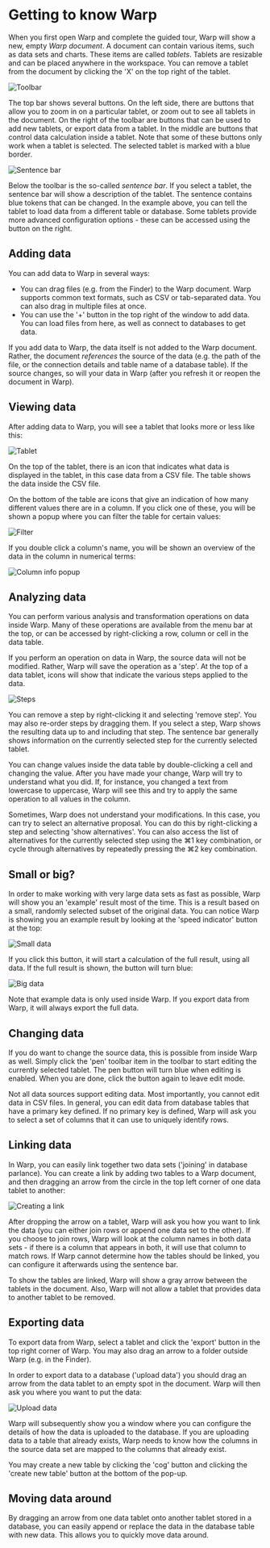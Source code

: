 # Getting to know Warp

When you first open Warp and complete the guided tour, Warp will show a new, empty *Warp document*. A document can contain various items, such as data sets and charts. These items are called *tablets*. Tablets are resizable and can be placed anywhere in the workspace. You can remove a tablet from the document by clicking the 'X' on the top right of the tablet. 

![Toolbar](img/toolbar.png)

The top bar shows several buttons. On the left side, there are buttons that allow you to zoom in on a particular tablet, or zoom out to see all tablets in the document. On the right of the toolbar are buttons that can be used to add new tablets, or export data from a tablet. In the middle are buttons that control data calculation inside a tablet. Note that some of these buttons only work when a tablet is selected. The selected tablet is marked with a blue border.

![Sentence bar](img/sentencebar.png)

Below the toolbar is the so-called *sentence bar*. If you select a tablet, the sentence bar will show a description of the tablet. The sentence contains blue tokens that can be changed. In the example above, you can tell the tablet to load data from a different table or database. Some tablets provide more advanced configuration options - these can be accessed using the button on the right.

## Adding data

You can add data to Warp in several ways:

* You can drag files (e.g. from the Finder) to the Warp document. Warp supports common text formats, such as CSV or tab-separated data. You can also drag in multiple files at once.
* You can use the '+' button in the top right of the window to add data. You can load files from here, as well as connect to databases to get data.

If you add data to Warp, the data itself is not added to the Warp document. Rather, the document *references* the source of the data (e.g. the path of the file, or the connection details and table name of a database table). If the source changes, so will your data in Warp (after you refresh it or reopen the document in Warp).

## Viewing data

After adding data to Warp, you will see a tablet that looks more or less like this:

![Tablet](img/tablet.png)

On the top of the tablet, there is an icon that indicates what data is displayed in the tablet, in this case data from a CSV file. The table shows the data inside the CSV file.  

On the bottom of the table are icons that give an indication of how many different values there are in a column. If you click one of these, you will be shown a popup where you can filter the table for certain values:

![Filter](img/filter.png)

If you double click a column's name, you will be shown an overview of the data in the column in numerical terms:

![Column info popup](img/columninfo.png)

## Analyzing data

You can perform various analysis and transformation operations on data inside Warp. Many of these operations are available from the menu bar at the top, or can be accessed by right-clicking a row, column or cell in the data table. 

If you perform an operation on data in Warp, the source data will not be modified. Rather, Warp will save the operation as a 'step'. At the top of a data tablet, icons will show that indicate the various steps applied to the data. 

![Steps](img/steps.png)

You can remove a step by right-clicking it and selecting 'remove step'. You may also re-order steps by dragging them. If you select a step, Warp shows the resulting data up to and including that step. The sentence bar generally shows information on the currently selected step for the currently selected tablet. 

You can change values inside the data table by double-clicking a cell and changing the value. After you have made your change, Warp will try to understand what you did. If, for instance, you changed a text from lowercase to uppercase, Warp will see this and try to apply the same operation to all values in the column. 

Sometimes, Warp does not understand your modifications. In this case, you can try to select an alternative proposal. You can do this by right-clicking a step and selecting 'show alternatives'. You can also access the list of alternatives for the currently selected step using the ⌘1 key combination, or cycle through alternatives by repeatedly pressing the ⌘2 key combination.

## Small or big?

In order to make working with very large data sets as fast as possible, Warp will show you an 'example' result most of the time. This is a result based on a small, randomly selected subset of the original data. You can notice Warp is showing you an example result by looking at the 'speed indicator' button at the top:

![Small data](img/smalldata.png)

If you click this button, it will start a calculation of the full result, using all data. If the full result is shown, the button will turn blue:

![Big data](img/bigdata.png)

Note that example data is only used inside Warp. If you export data from Warp, it will always export the full data.

## Changing data

If you do want to change the source data, this is possible from inside Warp as well. Simply click the 'pen' toolbar item in the toolbar to start editing the currently selected tablet. The pen button will turn blue when editing is enabled. When you are done, click the button again to leave edit mode.

Not all data sources support editing data. Most importantly, you cannot edit data in CSV files. In general, you can edit data from database tables that have a primary key defined. If no primary key is defined, Warp will ask you to select a set of columns that it can use to uniquely identify rows. 

## Linking data

In Warp, you can easily link together two data sets ('joining' in database parlance). You can create a link by adding two tables to a Warp document, and then dragging an arrow from the circle in the top left corner of one data tablet to another:

![Creating a link](img/join.png)

After dropping the arrow on a tablet, Warp will ask you how you want to link the data (you can either join rows or append one data set to the other). If you choose to join rows, Warp will look at the column names in both data sets - if there is a column that appears in both, it will use that column to match rows. If Warp cannot determine how the tables should be linked, you can configure it afterwards using the sentence bar.

To show the tables are linked, Warp will show a gray arrow between the tablets in the document. Also, Warp will not allow a tablet that provides data to another tablet to be removed.

## Exporting data

To export data from Warp, select a tablet and click the 'export' button in the top right corner of Warp. You may also drag an arrow to a folder outside Warp (e.g. in the Finder). 

In order to export data to a database ('upload data') you should drag an arrow from the data tablet to an empty spot in the document. Warp will then ask you where you want to put the data:

![Upload data](img/upload.png)

Warp will subsequently show you a window where you can configure the details of how the data is uploaded to the database. If you are uploading data to a table that already exists, Warp needs to know how the columns in the source data set are mapped to the columns that already exist.

You may create a new table by clicking the 'cog' button and clicking the 'create new table' button at the bottom of the pop-up.

## Moving data around

By dragging an arrow from one data tablet onto another tablet stored in a database, you can easily append or replace the data in the database table with new data. This allows you to quickly move data around.
